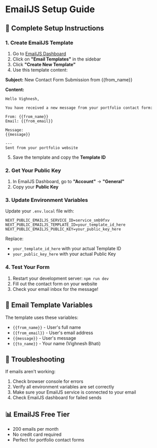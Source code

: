 # EmailJS Setup Guide

## 🚀 Complete Setup Instructions

### 1. Create EmailJS Template

1. Go to [EmailJS Dashboard](https://dashboard.emailjs.com/)
2. Click on **"Email Templates"** in the sidebar
3. Click **"Create New Template"**
4. Use this template content:

**Subject:** New Contact Form Submission from {{from_name}}

**Content:**
```
Hello Vighnesh,

You have received a new message from your portfolio contact form:

From: {{from_name}}
Email: {{from_email}}

Message:
{{message}}

---
Sent from your portfolio website
```

5. Save the template and copy the **Template ID**

### 2. Get Your Public Key

1. In EmailJS Dashboard, go to **"Account"** → **"General"**
2. Copy your **Public Key**

### 3. Update Environment Variables

Update your `.env.local` file with:

```env
NEXT_PUBLIC_EMAILJS_SERVICE_ID=service_smb9fxv
NEXT_PUBLIC_EMAILJS_TEMPLATE_ID=your_template_id_here
NEXT_PUBLIC_EMAILJS_PUBLIC_KEY=your_public_key_here
```

Replace:
- `your_template_id_here` with your actual Template ID
- `your_public_key_here` with your actual Public Key

### 4. Test Your Form

1. Restart your development server: `npm run dev`
2. Fill out the contact form on your website
3. Check your email inbox for the message!

## 📧 Email Template Variables

The template uses these variables:
- `{{from_name}}` - User's full name
- `{{from_email}}` - User's email address  
- `{{message}}` - User's message
- `{{to_name}}` - Your name (Vighnesh Bhati)

## 🔧 Troubleshooting

If emails aren't working:
1. Check browser console for errors
2. Verify all environment variables are set correctly
3. Make sure your EmailJS service is connected to your email
4. Check EmailJS dashboard for failed sends

## 📊 EmailJS Free Tier

- 200 emails per month
- No credit card required
- Perfect for portfolio contact forms
